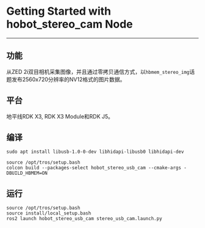 # Getting Started with hobot_stereo_cam Node
---


## 功能

从ZED 2i双目相机采集图像，并且通过零拷贝通信方式，以`hbmem_stereo_img`话题发布2560x720分辨率的NV12格式的图片数据。

## 平台

地平线RDK X3, RDK X3 Module和RDK J5。


## 编译

```shell
sudo apt install libusb-1.0-0-dev libhidapi-libusb0 libhidapi-dev

source /opt/tros/setup.bash
colcon build --packages-select hobot_stereo_usb_cam --cmake-args -DBUILD_HBMEM=ON
```

## 运行

```shell
source /opt/tros/setup.bash
source install/local_setup.bash
ros2 launch hobot_stereo_usb_cam stereo_usb_cam.launch.py
```